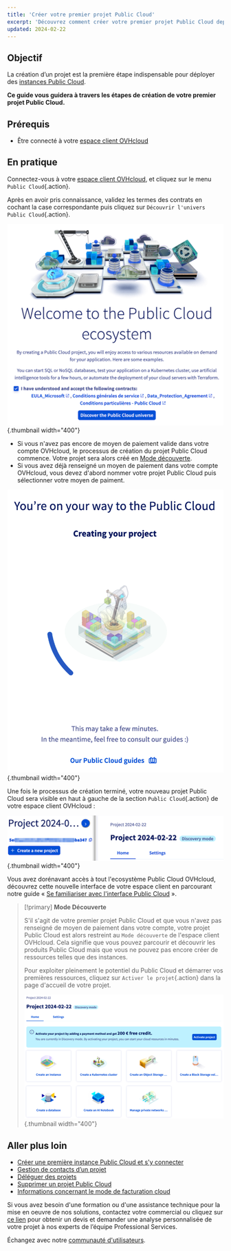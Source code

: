 ```yaml
---
title: 'Créer votre premier projet Public Cloud'
excerpt: 'Découvrez comment créer votre premier projet Public Cloud depuis l’espace client OVHcloud'
updated: 2024-02-22
---
```


## Objectif

La création d’un projet est la première étape indispensable pour déployer des [instances Public Cloud](https://www.ovhcloud.com/fr-ca/public-cloud/).

**Ce guide vous guidera à travers les étapes de création de votre premier projet Public Cloud.**

## Prérequis

- Être connecté à votre [espace client OVHcloud](https://ca.ovh.com/auth/?action=gotomanager&from=https://www.ovh.com/ca/fr/&ovhSubsidiary=qc)

## En pratique

Connectez-vous à votre [espace client OVHcloud](https://ca.ovh.com/auth/?action=gotomanager&from=https://www.ovh.com/ca/fr/&ovhSubsidiary=qc), et cliquez sur le menu `Public Cloud`{.action}.

Après en avoir pris connaissance, validez les termes des contrats en cochant la case correspondante puis cliquez sur `Découvrir l'univers Public Cloud`{.action}.

![création de projet](images/firstproject2024.png){.thumbnail width="400"}

- Si vous n'avez pas encore de moyen de paiement valide dans votre compte OVHcloud, le processus de création du projet Public Cloud commence. Votre projet sera alors créé en [Mode découverte](#discovery).
- Si vous avez déjà renseigné un moyen de paiement dans votre compte OVHcloud, vous devez d'abord nommer votre projet Public Cloud puis sélectionner votre moyen de paiment.

![création de projet](images/project-creation.png){.thumbnail width="400"}

Une fois le processus de création terminé, votre nouveau projet Public Cloud sera visible en haut à gauche de la section `Public Cloud`{.action} de votre espace client OVHcloud :

![nouveau projet créé](images/public-cloud-interface.png){.thumbnail width="400"}

Vous avez dorénavant accès à tout l'ecosystème Public Cloud OVHcloud, découvrez cette nouvelle interface de votre espace client en parcourant notre guide « [Se familiariser avec l'interface Public Cloud](/pages/public_cloud/compute/03-public-cloud-interface-walk-me) ».

<a name="discovery"></a>

> [!primary]
> **Mode Découverte**
>
> S'il s'agit de votre premier projet Public Cloud et que vous n'avez pas renseigné de moyen de paiement dans votre compte, votre projet Public Cloud est alors restreint au `Mode découverte` de l'espace client OVHcloud. Cela signifie que vous pouvez parcourir et découvrir les produits Public Cloud mais que vous ne pouvez pas encore créer de ressources telles que des instances.
>
> Pour exploiter pleinement le potentiel du Public Cloud et démarrer vos premières ressources, cliquez sur `Activer le projet`{.action} dans la page d'accueil de votre projet.
>
> ![activer le projet](images/activate-project.png){.thumbnail width="400"}

## Aller plus loin

- [Créer une première instance Public Cloud et s'y connecter](/pages/public_cloud/compute/public-cloud-first-steps)
- [Gestion de contacts d’un projet](/pages/public_cloud/compute/change_project_contacts)
- [Déléguer des projets](/pages/public_cloud/compute/delegate_projects)
- [Supprimer un projet Public Cloud](/pages/public_cloud/compute/delete_a_project)
- [Informations concernant le mode de facturation cloud](/pages/public_cloud/compute/analyze_billing)

Si vous avez besoin d'une formation ou d'une assistance technique pour la mise en oeuvre de nos solutions, contactez votre commercial ou cliquez sur [ce lien](https://www.ovhcloud.com/fr-ca/professional-services/) pour obtenir un devis et demander une analyse personnalisée de votre projet à nos experts de l’équipe Professional Services.

Échangez avec notre [communauté d'utilisateurs](/links/community).
